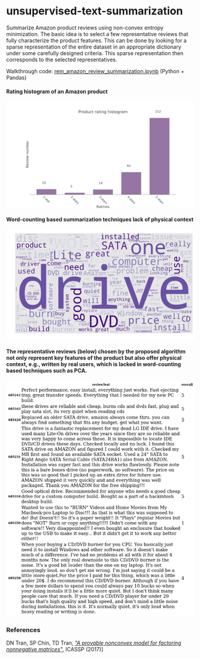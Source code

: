
# unsupervised-text-summarization
Summarize Amazon product reviews using non-convex entropy minimization. The basic idea is to select a few representative reviews that fully characterize the product features. This can be done by looking for a sparse representation of the entire dataset in an appropriate dictionary under some carefully designed criteria. This sparse representation then corresponds to the selected representatives.  

Walkthrough code: [rem_amazon_review_summarization.ipynb](https://github.com/dung-n-tran/unsupervised-text-summarization/blob/master/rem_amazon_review_summarization.ipynb) (Python + Pandas)


#### Rating histogram of an Amazon product
<img src="review_rating_hist.jpg" alt="Review rating histogram" width="800"/>


#### Word-counting based summarization techniques lack of physical context
<img src="review_rating_wordcloud.jpg" alt="Review rating wordcloud" width="800"/>


#### The representative reviews (below) chosen by the proposed algorithm not only represent key features of the product but also offer physical context, e.g., written by real users, which is lacked in word-counting based techniques such as PCA.
<img src="representative_Amazon_review.jpg" alt="Representative reviews" width="800"/>

### References
DN Tran, SP Chin, TD Tran, [*"A provable nonconvex model for factoring nonnegative matrices"*](https://ieeexplore.ieee.org/document/7952559), ICASSP (2017)]
